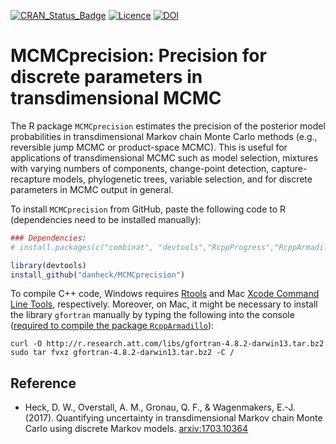 [![CRAN_Status_Badge](http://www.r-pkg.org/badges/version/MCMCprecision)](http://cran.r-project.org/package=MCMCprecision)
[![Licence](https://img.shields.io/badge/licence-GPL--2-green.svg)](https://www.gnu.org/licenses/old-licenses/gpl-2.0.html)
[![DOI](https://zenodo.org/badge/79934595.svg)](https://zenodo.org/badge/latestdoi/79934595)
<!--[![monthly downloads](http://cranlogs.r-pkg.org/badges/MCMCprecision)](http://cranlogs.r-pkg.org/badges/MCMCprecision)
[![total downloads](http://cranlogs.r-pkg.org/badges/grand-total/MCMCprecision)](http://cranlogs.r-pkg.org/badges/grand-total/MCMCprecision)-->

# MCMCprecision: Precision for discrete parameters in transdimensional MCMC

The R package `MCMCprecision` estimates the precision of the posterior model probabilities in transdimensional Markov chain Monte Carlo methods (e.g., reversible jump MCMC or product-space MCMC). This is useful for applications of transdimensional MCMC such as model selection, mixtures with varying numbers of components, change-point detection, capture-recapture models, phylogenetic trees, variable selection, and for discrete parameters in MCMC output in general.

To install `MCMCprecision` from GitHub, paste the following code to R (dependencies need to be installed manually):

```r
### Dependencies:
# install.packages(c("combinat", "devtools","RcppProgress","RcppArmadillo", "RcppEigen"))

library(devtools)
install_github("danheck/MCMCprecision")
```

To compile C++ code, Windows requires [Rtools](https://cran.r-project.org/bin/windows/Rtools/) and Mac [Xcode Command Line Tools](https://www.maketecheasier.com/install-command-line-tools-without-xcode/), respectively. Moreover, on Mac, it might be necessary to install the library `gfortran` manually by typing the following into the console ([required to compile the package `RcppArmadillo`](http://thecoatlessprofessor.com/programming/rcpp-rcpparmadillo-and-os-x-mavericks-lgfortran-and-lquadmath-error/)):

```
curl -O http://r.research.att.com/libs/gfortran-4.8.2-darwin13.tar.bz2
sudo tar fvxz gfortran-4.8.2-darwin13.tar.bz2 -C /
```

## Reference

* Heck, D. W., Overstall, A. M., Gronau, Q. F., & Wagenmakers, E.-J. (2017). Quantifying uncertainty in transdimensional Markov chain Monte Carlo using discrete Markov models. [arxiv:1703.10364](https://arxiv.org/abs/1703.10364)
